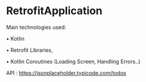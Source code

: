 # RetrofitApplication

Main technologies used:

• Kotlin

• Retrofit Libraries,

• Kotlin Coroutines (Loading Screen, Handling Errors..)

API : https://jsonplaceholder.typicode.com/todos
